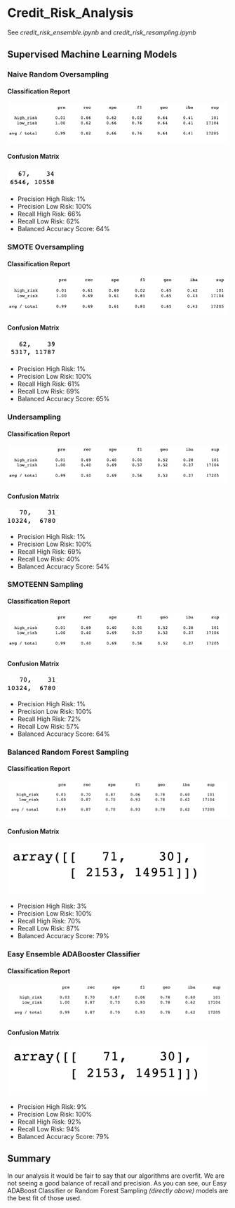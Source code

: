 # Credit_Risk_Analysis
See *credit_risk_ensemble.ipynb* and *credit_risk_resampling.ipynb*

## Supervised Machine Learning Models

### Naive Random Oversampling

  #### Classification Report<br>
  
![Alt text](https://github.com/Goddard310/Credit_Risk_Analysis/blob/main/NaiveOversamplingClassificationReport.png)
  #### Confusion Matrix<br>
  
![Alt text](https://github.com/Goddard310/Credit_Risk_Analysis/blob/main/NaiveOversamplingConfusion.png)

 - Precision High Risk: 1%
 - Precision Low Risk: 100%
 - Recall High Risk: 66%
 - Recall Low Risk: 62%
 - Balanced Accuracy Score: 64%

### SMOTE Oversampling

  #### Classification Report<br>
  
![Alt text](https://github.com/Goddard310/Credit_Risk_Analysis/blob/main/SmoteClassification.png)
  #### Confusion Matrix<br>
  
![Alt text](https://github.com/Goddard310/Credit_Risk_Analysis/blob/main/SmoteConfusion.png) 

 - Precision High Risk: 1%
 - Precision Low Risk: 100%
 - Recall High Risk: 61%
 - Recall Low Risk: 69%
 - Balanced Accuracy Score: 65%

### Undersampling

  #### Classification Report<br>
  
![Alt text](https://github.com/Goddard310/Credit_Risk_Analysis/blob/main/UndersamplingClassification.png)
  #### Confusion Matrix<br>
  
![Alt text](https://github.com/Goddard310/Credit_Risk_Analysis/blob/main/UndersamplingConfusion.png) 

 - Precision High Risk: 1%
 - Precision Low Risk: 100%
 - Recall High Risk: 69%
 - Recall Low Risk: 40%
 - Balanced Accuracy Score: 54%

### SMOTEENN Sampling

#### Classification Report<br>
  
![Alt text](https://github.com/Goddard310/Credit_Risk_Analysis/blob/main/UndersamplingClassification.png)
  #### Confusion Matrix<br>
  
![Alt text](https://github.com/Goddard310/Credit_Risk_Analysis/blob/main/UndersamplingConfusion.png) 

 - Precision High Risk: 1%
 - Precision Low Risk: 100%
 - Recall High Risk: 72%
 - Recall Low Risk: 57%
 - Balanced Accuracy Score: 64%

### Balanced Random Forest Sampling

#### Classification Report<br>
  
![Alt text](https://github.com/Goddard310/Credit_Risk_Analysis/blob/main/Resources/RandomForestClassification.png)
  #### Confusion Matrix<br>
  
![Alt text](https://github.com/Goddard310/Credit_Risk_Analysis/blob/main/Resources/RandomForestConfusion.png) 

 - Precision High Risk: 3%
 - Precision Low Risk: 100%
 - Recall High Risk: 70%
 - Recall Low Risk: 87%
 - Balanced Accuracy Score: 79%

### Easy Ensemble ADABooster Classifier

#### Classification Report<br>
  
![Alt text](https://github.com/Goddard310/Credit_Risk_Analysis/blob/main/Resources/ADABoostClassification.png)
  #### Confusion Matrix<br>
  
![Alt text](https://github.com/Goddard310/Credit_Risk_Analysis/blob/main/Resources/ADABoostConfusion.png) 

 - Precision High Risk: 9%
 - Precision Low Risk: 100%
 - Recall High Risk: 92%
 - Recall Low Risk: 94%
 - Balanced Accuracy Score: 79%

## Summary

In our analysis it would be fair to say that our algorithms are overfit.  We are not seeing a good balance of recall and precision.  As you can see, our Easy ADABoost Classifier or Random Forest Sampling *(directly above)* models are the best fit of those used.  
